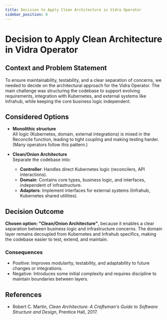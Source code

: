 ```yaml
---
title: Decision to Apply Clean Architecture in Vidra Operator
sidebar_position: 8
---
```


# Decision to Apply Clean Architecture in Vidra Operator

## Context and Problem Statement

To ensure maintainability, testability, and a clear separation of concerns, we needed to decide on the architectural approach for the Vidra Operator. The main challenge was structuring the codebase to support evolving requirements, integration with Kubernetes, and external systems like Infrahub, while keeping the core business logic independent.

## Considered Options

* **Monolithic structure**  
    All logic (Kubernetes, domain, external integrations) is mixed in the Reconcile function, leading to tight coupling and making testing harder. (Many operators follow this pattern.)

* **Clean/Onion Architecture**  
    Separate the codebase into:
    - **Controller**: Handles direct Kubernetes logic (reconcilers, API interactions).
    - **Domain**: Contains core types, business logic, and interfaces, independent of infrastructure.
    - **Adapters**: Implement interfaces for external systems (Infrahub, Kubernetes shared utilities).

## Decision Outcome

**Chosen option: "Clean/Onion Architecture"**, because it enables a clear separation between business logic and infrastructure concerns. The domain layer remains decoupled from Kubernetes and Infrahub specifics, making the codebase easier to test, extend, and maintain.

### Consequences

* Positive: Improves modularity, testability, and adaptability to future changes or integrations.
* Negative: Introduces some initial complexity and requires discipline to maintain boundaries between layers.

## References

- Robert C. Martin, *Clean Architecture: A Craftsman's Guide to Software Structure and Design*, Prentice Hall, 2017.